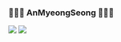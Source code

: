 ### 👋👋👋 AnMyeongSeong 👋👋👋

<img src="https://img.shields.io/badge/Kotlin-3766AB?style=flat-square&logo=Python&logoColor=white"/>
<img src="https://img.shields.io/badge/Java-3766AB?style=flat-square&logo=Python&logoColor=white"/>
